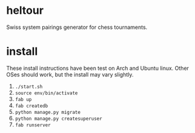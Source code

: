 # heltour
Swiss system pairings generator for chess tournaments.


# install
These install instructions have been test on Arch and Ubuntu linux. Other OSes should work, but the install 
may vary slightly.

1. `./start.sh`
2. `source env/bin/activate`
3. `fab up`
4. `fab createdb`
5. `python manage.py migrate`
6. `python manage.py createsuperuser`
7. `fab runserver`

